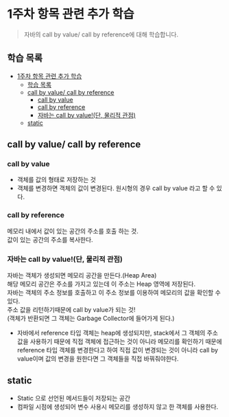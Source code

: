 # 1주차 항목 관련 추가 학습
> 자바의 call by value/ call by reference에 대해 학습합니다.

## 학습 목록
- [1주차 항목 관련 추가 학습](#1주차-항목-관련-추가-학습)
  - [학습 목록](#학습-목록)
  - [call by value/ call by reference](#call-by-value-call-by-reference)
    - [call by value](#call-by-value)
    - [call by reference](#call-by-reference)
    - [자바는 call by value!(단, 물리적 관점)](#자바는-call-by-value단-물리적-관점)
  - [static](#static)

## call by value/ call by reference
### call by value
- 객체를 값의 형태로 저장하는 것
- 객체를 변경하면 객체의 값이 변경된다.
원시형의 경우 call by value 라고 할 수 있다.  
### call by reference
메모리 내에서 값이 있는 공간의 주소를 호출 하는 것.  
값이 있는 공간의 주소를 복사한다.  
### 자바는 call by value!(단, 물리적 관점)
자바는 객체가 생성되면 메모리 공간을 만든다.(Heap Area)  
해당 메모리 공간은 주소를 가지고 있는데 이 주소는 Heap 영역에 저장된다.  
자바는 객체의 주소 정보를 호출하고 이 주소 정보를 이용하여 메모리의 값을 확인할 수 있다.  
주소 값을 리턴하기때문에 call by value가 되는 것!  
(객체가 반환되면 그 객체는 Garbage Collector에 들어가게 된다.)
- 자바에서 reference 타입 객체는 heap에 생성되지만, stack에서 그 객체의 주소값을 사용하기 때문에 직접 객체에 접근하는 것이 아니라 메모리를 확인하기 때문에 reference 타입 객체를 변경한다고 하여 직접 값이 변경되는 것이 아니라 call by value이며 값의 변경을 원한다면 그 객체들을 직접 바꿔줘야한다. 

## static
- Static 으로 선언된 메서드들이 저장되는 공간
- 컴파일 시점에 생성되어 변수 사용시 메모리를 생성하지 않고 한 객체를 사용한다.
